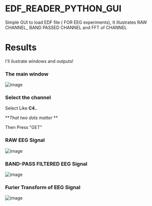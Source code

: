 # EDF_READER_PYTHON_GUI
Simple GUI to load EDF file ( FOR EEG experiments), It illustrates RAW CHANNEL_ BAND PASSED CHANNEL and FFT of CHANNEL

# Results
I'll ilustrate windows and outputs!

### The main window
![image](https://github.com/magnumical/EDF_READER_PYTHON_GUI/blob/master/images/main.png)

### Select the channel
Select Like  **C4..**

 **_That two dots matter_ **

Then Press "GET"

### RAW EEG Signal
![image](https://github.com/magnumical/EDF_READER_PYTHON_GUI/blob/master/images/Figure_1.png)

### BAND-PASS FILTERED EEG Signal
![image](https://github.com/magnumical/EDF_READER_PYTHON_GUI/blob/master/images/Figure_2.png)

### Furier Transform of EEG Signal
![image](https://github.com/magnumical/EDF_READER_PYTHON_GUI/blob/master/images/Figure_3.png)
